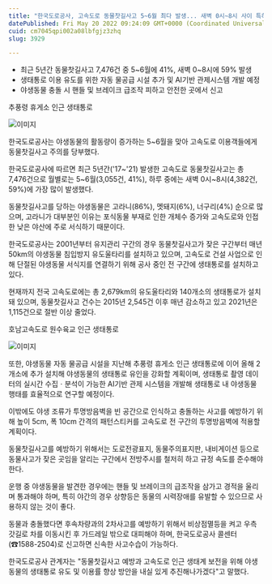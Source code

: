 ```yaml
---
title: "한국도로공사, 고속도로 동물찻길사고 5~6월 최다 발생... 새벽 0시~8시 사이 특히 주의 당부"
datePublished: Fri May 20 2022 09:24:09 GMT+0000 (Coordinated Universal Time)
cuid: cm7045qpi002a08lbfgjz3zhq
slug: 3929

---
```



- 최근 5년간 동물찻길사고 7,476건 중 5~6월에 41%, 새벽 0~8시에 59% 발생
- 생태통로 이용 유도를 위한 자동 물공급 시설 추가 및 AI기반 관제시스템 개발 예정
- 야생동물 충돌 시 핸들 및 브레이크 급조작 피하고 안전한 곳에서 신고

추풍령 휴게소 인근 생태통로

![이미지](https://cdn.hashnode.com/res/hashnode/image/upload/v1739256068093/274341b3-a11e-4e5b-86c3-a5a4d20e1158.png)

한국도로공사는 야생동물의 활동량이 증가하는 5~6월을 맞아 고속도로 이용객들에게 동물찻길사고 주의를 당부했다.

한국도로공사에 따르면 최근 5년간('17~'21) 발생한 고속도로 동물찻길사고는 총 7,476건으로 월별로는 5~6월(3,055건, 41%), 하루 중에는 새벽 0시~8시(4,382건, 59%)에 가장 많이 발생했다.

동물찻길사고를 당하는 야생동물은 고라니(86%), 멧돼지(6%), 너구리(4%) 순으로 많으며, 고라니가 대부분인 이유는 포식동물 부재로 인한 개체수 증가와 고속도로와 인접한 낮은 야산에 주로 서식하기 때문이다.

한국도로공사는 2001년부터 유지관리 구간의 경우 동물찻길사고가 잦은 구간부터 매년 50km의 야생동물 침입방지 유도울타리를 설치하고 있으며, 고속도로 건설 사업으로 인해 단절된 야생동물 서식지를 연결하기 위해 공사 중인 전 구간에 생태통로를 설치하고 있다.

현재까지 전국 고속도로에는 총 2,679km의 유도울타리와 140개소의 생태통로가 설치돼 있으며, 동물찻길사고 건수는 2015년 2,545건 이후 매년 감소하고 있고 2021년은 1,115건으로 절반 이상 줄었다.

호남고속도로 원수육교 인근 생태통로

![이미지](https://cdn.hashnode.com/res/hashnode/image/upload/v1739256071116/71f024f3-5780-4c73-a994-cc9a7bf5fbf6.png)

또한, 야생동물 자동 물공급 시설을 지난해 추풍령 휴게소 인근 생태통로에 이어 올해 2개소에 추가 설치해 야생동물의 생태통로 유인을 강화할 계획이며, 생태통로 촬영 데이터의 실시간 수집ㆍ분석이 가능한 AI기반 관제 시스템을 개발해 생태통로 내 야생동물 행태를 효율적으로 연구할 예정이다.

이밖에도 야생 조류가 투명방음벽을 빈 공간으로 인식하고 충돌하는 사고를 예방하기 위해 높이 5cm, 폭 10cm 간격의 패턴스티커를 고속도로 전 구간의 투명방음벽에 적용할 계획이다.

동물찻길사고를 예방하기 위해서는 도로전광표지, 동물주의표지판, 내비게이션 등으로 동물사고가 잦은 곳임을 알리는 구간에서 전방주시를 철저히 하고 규정 속도를 준수해야 한다.

운행 중 야생동물을 발견한 경우에는 핸들 및 브레이크의 급조작을 삼가고 경적을 울리며 통과해야 하며, 특히 야간의 경우 상향등은 동물의 시력장애를 유발할 수 있으므로 사용하지 않는 것이 좋다.

동물과 충돌했다면 후속차량과의 2차사고를 예방하기 위해서 비상점멸등을 켜고 우측 갓길로 차를 이동시킨 후 가드레일 밖으로 대피해야 하며, 한국도로공사 콜센터(☎1588-2504)로 신고하면 신속한 사고수습이 가능하다.

한국도로공사 관계자는 "동물찻길사고 예방과 고속도로 인근 생태계 보전을 위해 야생동물의 생태통로 유도 및 이용률 향상 방안을 내실 있게 추진해나가겠다"고 말했다.
